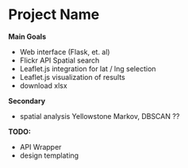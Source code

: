 # Project Name


**Main Goals**
- Web interface (Flask, et. al)
- Flickr API Spatial search
- Leaflet.js integration for lat / lng selection
- Leaflet.js visualization of results
- download xlsx


**Secondary**
- spatial analysis Yellowstone
	Markov, DBSCAN ??


**TODO:**
- API Wrapper
- design templating









